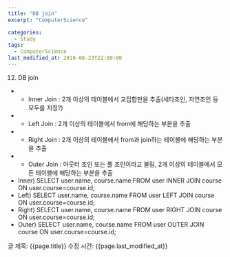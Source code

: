 ```yaml
---
title: "DB join"
excerpt: "ComputerScience"

categories:
  - Study
tags:
  - ComputerScience
last_modified_at: 2019-08-23T22:00:00
---
```


12. DB join
- * Inner Join : 2개 이상의 테이블에서 교집합만을 추출(세타조인, 자연조인 등 모두를 지칭?)
- * Left Join : 2개 이상의 테이블에서 from에 해당하는 부분을 추출
- * Right Join : 2개 이상의 테이블에서 from과 join하는 테이블에 해당하는 부분을 추출
- * Outer Join : 아웃터 조인 또는 풀 조인이라고 불림, 2개 이상의 테이블에서 모든 테이블에 해당하는 부분을 추출
- Inner) SELECT user.name, course.name FROM user INNER JOIN course ON user.course=course.id;
- Left) SELECT user.name, course.name FROM user LEFT JOIN course ON user.course=course.id;
- Right) SELECT user.name, course.name FROM user RIGHT JOIN course ON user.course=course.id;
- Outer) SELECT user.name, course.name FROM user OUTER JOIN course ON user.course=course.id;

[](https://www.notion.so/6ee1b8ed43fa4cac8205d0ea9f128da2#1d30c869d4e24fed88bb45ea603cc9fa)

글 제목: {{page.title}}
수정 시간: {{page.last_modified_at}}
